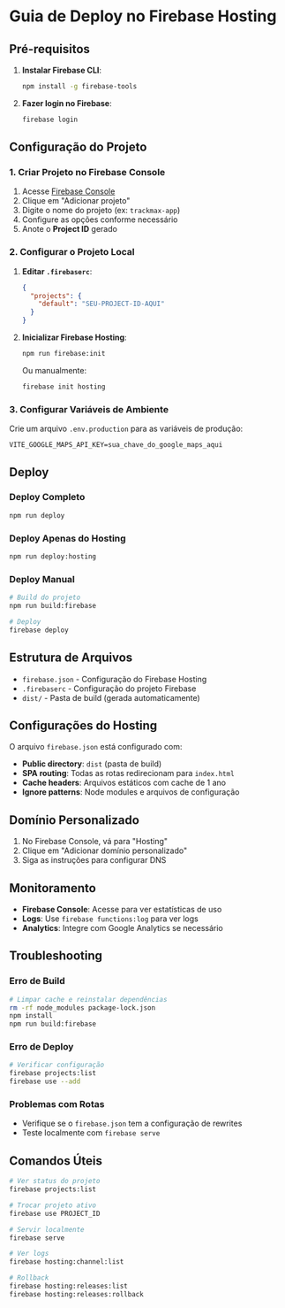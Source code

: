 # Guia de Deploy no Firebase Hosting

## Pré-requisitos

1. **Instalar Firebase CLI**:
   ```bash
   npm install -g firebase-tools
   ```

2. **Fazer login no Firebase**:
   ```bash
   firebase login
   ```

## Configuração do Projeto

### 1. Criar Projeto no Firebase Console

1. Acesse [Firebase Console](https://console.firebase.google.com/)
2. Clique em "Adicionar projeto"
3. Digite o nome do projeto (ex: `trackmax-app`)
4. Configure as opções conforme necessário
5. Anote o **Project ID** gerado

### 2. Configurar o Projeto Local

1. **Editar `.firebaserc`**:
   ```json
   {
     "projects": {
       "default": "SEU-PROJECT-ID-AQUI"
     }
   }
   ```

2. **Inicializar Firebase Hosting**:
   ```bash
   npm run firebase:init
   ```
   
   Ou manualmente:
   ```bash
   firebase init hosting
   ```

### 3. Configurar Variáveis de Ambiente

Crie um arquivo `.env.production` para as variáveis de produção:

```env
VITE_GOOGLE_MAPS_API_KEY=sua_chave_do_google_maps_aqui
```

## Deploy

### Deploy Completo
```bash
npm run deploy
```

### Deploy Apenas do Hosting
```bash
npm run deploy:hosting
```

### Deploy Manual
```bash
# Build do projeto
npm run build:firebase

# Deploy
firebase deploy
```

## Estrutura de Arquivos

- `firebase.json` - Configuração do Firebase Hosting
- `.firebaserc` - Configuração do projeto Firebase
- `dist/` - Pasta de build (gerada automaticamente)

## Configurações do Hosting

O arquivo `firebase.json` está configurado com:

- **Public directory**: `dist` (pasta de build)
- **SPA routing**: Todas as rotas redirecionam para `index.html`
- **Cache headers**: Arquivos estáticos com cache de 1 ano
- **Ignore patterns**: Node modules e arquivos de configuração

## Domínio Personalizado

1. No Firebase Console, vá para "Hosting"
2. Clique em "Adicionar domínio personalizado"
3. Siga as instruções para configurar DNS

## Monitoramento

- **Firebase Console**: Acesse para ver estatísticas de uso
- **Logs**: Use `firebase functions:log` para ver logs
- **Analytics**: Integre com Google Analytics se necessário

## Troubleshooting

### Erro de Build
```bash
# Limpar cache e reinstalar dependências
rm -rf node_modules package-lock.json
npm install
npm run build:firebase
```

### Erro de Deploy
```bash
# Verificar configuração
firebase projects:list
firebase use --add
```

### Problemas com Rotas
- Verifique se o `firebase.json` tem a configuração de rewrites
- Teste localmente com `firebase serve`

## Comandos Úteis

```bash
# Ver status do projeto
firebase projects:list

# Trocar projeto ativo
firebase use PROJECT_ID

# Servir localmente
firebase serve

# Ver logs
firebase hosting:channel:list

# Rollback
firebase hosting:releases:list
firebase hosting:releases:rollback
```


